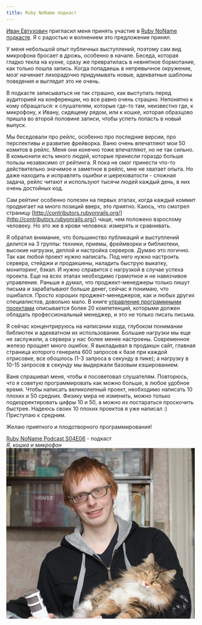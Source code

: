 ```yaml
---
title: Ruby NoName подкаст
---
```


[Иван Евтухович](http://evtuhovich.ru) пригласил меня принять
участие в [Ruby NoName подкасте](http://ruby.rpod.ru/). Я с радостью и волнением это предложение принял.

У меня небольшой опыт публичных выступлений, поэтому сам вид микрофона бросает в дрожь,
особенно в начале. Беседа, которая гладко текла на кухне, сразу же превратилась в невнятное
бормотание, как только пошла запись. Когда попадаешь в непревычное окружение, мозг начинает
лихорадочно придумывать новые, адекватные шаблоны поведения и выглядит это не очень.

В подкасте записываться не так страшно, как выступать перед аудиторией на конференции, но все равно
очень страшно. Непонятно к кому обращаться: к слушателям, которые где-то там, неизвестно где,
к микрофону, к Ивану, сидящему рядом, или к кошке, которая образцово пришла во второй половине
записи, чтобы успеть попасть в новый выпуск.

Мы беседовали про рейлс, особенно про последние версии, про перспективы и развитие фрейворка. Ваню
очень впечатляют мои 50 комитов в рейлс. Меня они конечно тоже впечатляют, но не так сильно.
В комьюнити есть много людей, которые принесли гораздо больше пользы независимо от рейтинга.
Я пока не смог принести что-то действительно значимое и заметное в рейлс, мне не хватает
опыта. Но даже находить и исправлять ошибки и шереховатости - cложная задача, рейлс читают
и используют тысячи людей каждый день, в них очень достойных код.

Сам рейтинг особенно полезен на первых этапах, когда каждый коммит продвигает на много позиций вверх,
это приятно. Каюсь, что смотрел страницу
[http://contributors.rubyonrails.org/](http://contributors.rubyonrails.org/) чаще, чем положено
взрослому человеку. Но это же в крови человека: измерять и сравнивать.

Я обратил внимание, что большинство публикаций и выступлений делится на 3 группы:
техники, приемы, фреймворки и библиотеки, высокие нагрузки, деплой и настройка серверов.
Думаю это логично.
Так как любой проект нужно написать. Под него нужно настроить сервера, стейджи и продакшены,
наладить быструю выкатку, мониторинг, бэкап. И нужно справится с нагрузкой в случае успеха проекта.
Еще на всех этапах необходимо грамотное и не навязчивое управление.
Раньше я думал, что проджект-менеджеры только пишут письма и зарабатывают больше денег, сейчас
я понимаю, что ошибался. Просто хороших проджект-менеджеров, как и любых других специалистов,
довольно мало. В книге
[управление программными проектами](http://www.ozon.ru/context/detail/id/1376021/) описывается более
20 компетенций, которыми должен обладать профессиональный менеджер, и это не только писать письма.

Я сейчас концентрируюсь на написании кода, глубоком понимании библиотек и адекватном их использовании.
Большие нагрузки мы еще не заслужили, а сервера у нас более менее настроены. Современное железо
прощает много ошибок. Я выкладывал в продакшн сайт, главная страница которого генерила 600 запросов
к базе при каждой отрисовке, все обошлось (1-3 запроса в секунду в пике); а нагрузку в 10-15
запросов в секунду мы выдержали базовым кэшированием. 

Ваня спрашивал меня, чтобы я посоветовал слушателям. Повторюсь, что я советую программировать
как можно больше, в любое удобное время. Чтобы написать великолепный проект,
необходимо написать 10 плохих и 50 средних.
Физику мира не изменить, можно только подкорректировать цифры 10 и 50, а можно их постараться
проскочить быстрее. Надеюсь своих 10 плохих проектов я уже написал :) Приступаю к средним.

Желаю приятного и плодотворного программирования!

<p>
<a href="http://ruby.rpod.ru/271792.html">Ruby NoName Podcast S04E06</a> - подкаст
<br>
<em>Я, кошка и микрофон</em>
<br>
<img src="/assets/old/3-podcast/ya.jpg">
</p>
